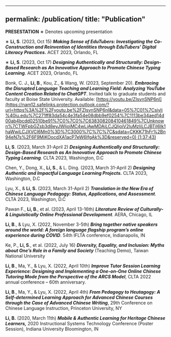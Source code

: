 
---
permalink: /publication/
title: "Publication"
---


**PRESESTATION**
∗ Denotes upcoming presentation

∗ **Li, S**. (2023, Oct 15) ***Making Sense of EduTubers: Investigating the Co-Construction and Reinvention of Identities through EduTubers’ Digital Literacy Practices.*** ACET 2023, Orlando, FL

∗ **Li, S**. (2023, Oct 17) ***Designing Authentically and Structurally: Design-Based Research as An Innovative Approach to Promote Chinese Typing Learning***. ACET 2023, Orlando, FL

Bonk, C. J., **Li, B**., Kou, Z., & Wang, W. (2023, September 20). ***Embracing the Disrupted Language Teaching and Learning Field: Analyzing YouTube Content Creation Related to ChatGPT***. Invited talk to graduate students and faculty at Boise State University. Available: [https://youtu.be/ZIsvnSNP6nI](https://nam12.safelinks.protection.outlook.com/?url=https%3A%2F%2Fyoutu.be%2FZIsvnSNP6nI&data=05%7C01%7Csiyli%40iu.edu%7C271ff83da54c4e3fa54e08dbb9ef0254%7C1113be34aed14d00ab4bcdd02510be91%7C0%7C0%7C638308208410461849%7CUnknown%7CTWFpbGZsb3d8eyJWIjoiMC4wLjAwMDAiLCJQIjoiV2luMzIiLCJBTiI6Ik1haWwiLCJXVCI6Mn0%3D%7C3000%7C%7C%7C&sdata=CKKK71hFr%2Bn94eN7s%2F6F9MiKOocdXA1acP7eW6IfgAk%3D&reserved=0) (1:37:43)

**Li, S**. (2023, March 31-April 2) ***Designing Authentically and Structurally: Design-Based Research as An Innovative Approach to Promote Chinese Typing Learning***. CLTA 2023, Washington, D.C

Chen, Y., Dong, X., **Li, S**., & L. Ding. (2023, March 31-April 2) ***Designing Authentic and Impactful Language Learning Projects.*** CLTA 2023, Washington, D.C

Lyu, X., & **Li, S.** (2023, March 31-April 2) ***Translation in the New Era of Chinese Language Pedagogy: Status, Applications, and Assessment***. CLTA 2023, Washington, D.C

Pawan F., **Li, B**., et al. (2023, April 13-16th) ***Literature Review of Culturally- & Linguistically
Online Professional Development***. AERA, Chicago, IL

**Li, B**., & Lyu, X. (2022, November 3-5th) ***Bring together native speakers around the world: A foreign language flagship program’s online experience during COVID***. 54th IFLTA conference, Indianapolis, IN 

Ke, P., **Li, S**., et al. (2022, July 16) ***Diversity, Equality, and Inclusion: Myths about One’s Role in a Family and Society*** (Teaching Demo), Taiwan National University 

**Li, B**., Ma, Y., & Lyu, X. (2022, April 10th) ***Improve Tutor Session Learning Experience: Designing and Implementing a One-on-One Online Chinese Tutoring Mode from the Perspective of the ARCS Model***, CLTA 2022 annual conference – 60th anniversary. 

**Li, B**., Ma, Y., & Lyu, X. (2022, April 4th) ***From Pedagogy to Heutagogy: A Self-determined Learning Approach for Advanced Chinese Courses through the Case of Advanced Chinese Writing***, 29th Conference on Chinese Language Instruction, Princeton University, NY 

**Li, B.** (2020, March 11th) ***Mobile & Authentic Learning for Heritage Chinese Learners,*** 2020 Instructional Systems Technology Conference (Poster Session), Indiana University Bloomington, IN
